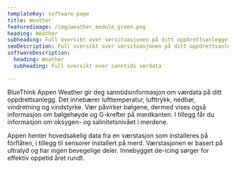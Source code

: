 ```yaml
---
templateKey: software-page
title: Weather
featuredimage: /img/weather_module_green.png
heading: Weather
subheading: Full oversikt over værsituasjonen på ditt oppdrettsanlegget
seoDescription: Full oversikt over værsituasjonen på ditt oppdrettsanlegget 
softwareDescription: 
  heading: Weather
  subheading: Full oversikt over sanntids værdata

---
```


BlueThink Appen Weather gir deg sanntidsinformasjon om værdata på ditt oppdrettsanlegg. Det innebærer lufttemperatur, lufttrykk, nedbør, vindretning og vindstyrke. Vær påvirker bølgene, dermed vises også informasjon om bølgehøyde og G-krefter på merdkanten. I tillegg får du informasjon om oksygen- og salinitetsnivået i merdene. 

Appen henter hovedsakelig data fra en værstasjon som installeres på fôrflåten, i tillegg til sensorer installert på merd. Værstasjonen er basert på ultralyd og har ingen bevegelige deler. Innebygget de-icing sørger for effektiv oppetid året rundt. 
